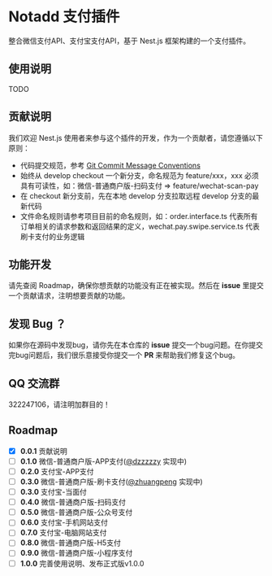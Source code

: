 # Notadd 支付插件

整合微信支付API、支付宝支付API，基于 Nest.js 框架构建的一个支付插件。

## 使用说明

TODO

## 贡献说明

我们欢迎 Nest.js 使用者来参与这个插件的开发，作为一个贡献者，请您遵循以下原则：

- 代码提交规范，参考 [Git Commit Message Conventions](https://docs.google.com/document/d/1QrDFcIiPjSLDn3EL15IJygNPiHORgU1_OOAqWjiDU5Y/edit#)
- 始终从 develop checkout 一个新分支，命名规范为 feature/xxx，xxx 必须具有可读性，如：微信-普通商户版-扫码支付 => feature/wechat-scan-pay
- 在 checkout 新分支前，先在本地 develop 分支拉取远程 develop 分支的最新代码
- 文件命名规则请参考项目目前的命名规则，如：order.interface.ts 代表所有订单相关的请求参数和返回结果的定义，wechat.pay.swipe.service.ts 代表刷卡支付的业务逻辑

## 功能开发

请先查阅 Roadmap，确保你想贡献的功能没有正在被实现。然后在 **issue** 里提交一个贡献请求，注明想要贡献的功能。

## 发现 Bug ？

如果你在源码中发现bug，请你先在本仓库的 **issue** 提交一个bug问题。在你提交完bug问题后，我们很乐意接受你提交一个 **PR** 来帮助我们修复这个bug。

## QQ 交流群

322247106，请注明加群目的！

## Roadmap

- [x] **0.0.1** 贡献说明
- [ ] **0.1.0** 微信-普通商户版-APP支付([@dzzzzzy](https://github.com/dzzzzzy) 实现中)
- [ ] **0.2.0** 支付宝-APP支付
- [ ] **0.3.0** 微信-普通商户版-刷卡支付([@zhuangpeng](https://github.com/zhuangpeng) 实现中)
- [ ] **0.3.0** 支付宝-当面付
- [ ] **0.4.0** 微信-普通商户版-扫码支付
- [ ] **0.5.0** 微信-普通商户版-公众号支付
- [ ] **0.6.0** 支付宝-手机网站支付
- [ ] **0.7.0** 支付宝-电脑网站支付
- [ ] **0.8.0** 微信-普通商户版-H5支付
- [ ] **0.9.0** 微信-普通商户版-小程序支付
- [ ] **1.0.0** 完善使用说明、发布正式版v1.0.0